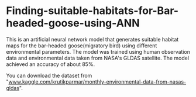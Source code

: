 # Finding-suitable-habitats-for-Bar-headed-goose-using-ANN

This is an artificial neural network model that generates suitable habitat maps for the bar-headed goose(migratory bird) using different environmental parameters. The model was trained using human observation data and environmental data taken from NASA's GLDAS satellite. The model achieved an accuracy of about 85%. 

You can download the dataset from "www.kaggle.com/krutikparmar/monthly-environmental-data-from-nasas-gldas".
